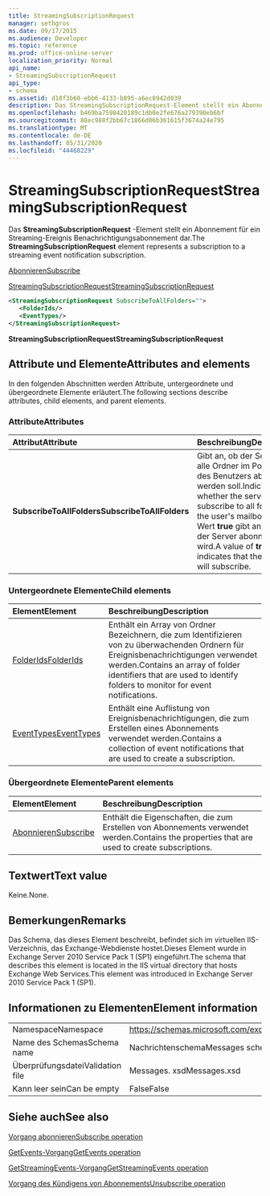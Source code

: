 ```yaml
---
title: StreamingSubscriptionRequest
manager: sethgros
ms.date: 09/17/2015
ms.audience: Developer
ms.topic: reference
ms.prod: office-online-server
localization_priority: Normal
api_name:
- StreamingSubscriptionRequest
api_type:
- schema
ms.assetid: d18f3b60-ebb6-4133-b895-a6ec8942d039
description: Das StreamingSubscriptionRequest-Element stellt ein Abonnement für ein Streaming-Ereignis Benachrichtigungsabonnement dar.
ms.openlocfilehash: b469ba7598420189c1db0e2fe676a279390eb6bf
ms.sourcegitcommit: 88ec988f2bb67c1866d06b361615f3674a24e795
ms.translationtype: MT
ms.contentlocale: de-DE
ms.lasthandoff: 05/31/2020
ms.locfileid: "44468229"
---
```

# <a name="streamingsubscriptionrequest"></a><span data-ttu-id="0939a-103">StreamingSubscriptionRequest</span><span class="sxs-lookup"><span data-stu-id="0939a-103">StreamingSubscriptionRequest</span></span>

<span data-ttu-id="0939a-104">Das **StreamingSubscriptionRequest** -Element stellt ein Abonnement für ein Streaming-Ereignis Benachrichtigungsabonnement dar.</span><span class="sxs-lookup"><span data-stu-id="0939a-104">The **StreamingSubscriptionRequest** element represents a subscription to a streaming event notification subscription.</span></span> 
  
[<span data-ttu-id="0939a-105">Abonnieren</span><span class="sxs-lookup"><span data-stu-id="0939a-105">Subscribe</span></span>](subscribe.md)
  
[<span data-ttu-id="0939a-106">StreamingSubscriptionRequest</span><span class="sxs-lookup"><span data-stu-id="0939a-106">StreamingSubscriptionRequest</span></span>](streamingsubscriptionrequest.md)
  
```xml
<StreamingSubscriptionRequest SubscribeToAllFolders="">
   <FolderIds/>
   <EventTypes/>
</StreamingSubscriptionRequest>
```

 <span data-ttu-id="0939a-107">**StreamingSubscriptionRequest**</span><span class="sxs-lookup"><span data-stu-id="0939a-107">**StreamingSubscriptionRequest**</span></span>
## <a name="attributes-and-elements"></a><span data-ttu-id="0939a-108">Attribute und Elemente</span><span class="sxs-lookup"><span data-stu-id="0939a-108">Attributes and elements</span></span>

<span data-ttu-id="0939a-109">In den folgenden Abschnitten werden Attribute, untergeordnete und übergeordnete Elemente erläutert.</span><span class="sxs-lookup"><span data-stu-id="0939a-109">The following sections describe attributes, child elements, and parent elements.</span></span>
  
### <a name="attributes"></a><span data-ttu-id="0939a-110">Attribute</span><span class="sxs-lookup"><span data-stu-id="0939a-110">Attributes</span></span>

|<span data-ttu-id="0939a-111">**Attribut**</span><span class="sxs-lookup"><span data-stu-id="0939a-111">**Attribute**</span></span>|<span data-ttu-id="0939a-112">**Beschreibung**</span><span class="sxs-lookup"><span data-stu-id="0939a-112">**Description**</span></span>|
|:-----|:-----|
|<span data-ttu-id="0939a-113">**SubscribeToAllFolders**</span><span class="sxs-lookup"><span data-stu-id="0939a-113">**SubscribeToAllFolders**</span></span> <br/> |<span data-ttu-id="0939a-114">Gibt an, ob der Server für alle Ordner im Postfach des Benutzers abonniert werden soll.</span><span class="sxs-lookup"><span data-stu-id="0939a-114">Indicates whether the server will subscribe to all folders in the user's mailbox.</span></span> <span data-ttu-id="0939a-115">Der Wert **true** gibt an, dass der Server abonniert wird.</span><span class="sxs-lookup"><span data-stu-id="0939a-115">A value of **true** indicates that the server will subscribe.</span></span>  <br/> |
   
### <a name="child-elements"></a><span data-ttu-id="0939a-116">Untergeordnete Elemente</span><span class="sxs-lookup"><span data-stu-id="0939a-116">Child elements</span></span>

|<span data-ttu-id="0939a-117">**Element**</span><span class="sxs-lookup"><span data-stu-id="0939a-117">**Element**</span></span>|<span data-ttu-id="0939a-118">**Beschreibung**</span><span class="sxs-lookup"><span data-stu-id="0939a-118">**Description**</span></span>|
|:-----|:-----|
|[<span data-ttu-id="0939a-119">FolderIds</span><span class="sxs-lookup"><span data-stu-id="0939a-119">FolderIds</span></span>](folderids.md) <br/> |<span data-ttu-id="0939a-120">Enthält ein Array von Ordner Bezeichnern, die zum Identifizieren von zu überwachenden Ordnern für Ereignisbenachrichtigungen verwendet werden.</span><span class="sxs-lookup"><span data-stu-id="0939a-120">Contains an array of folder identifiers that are used to identify folders to monitor for event notifications.</span></span>  <br/> |
|[<span data-ttu-id="0939a-121">EventTypes</span><span class="sxs-lookup"><span data-stu-id="0939a-121">EventTypes</span></span>](eventtypes.md) <br/> |<span data-ttu-id="0939a-122">Enthält eine Auflistung von Ereignisbenachrichtigungen, die zum Erstellen eines Abonnements verwendet werden.</span><span class="sxs-lookup"><span data-stu-id="0939a-122">Contains a collection of event notifications that are used to create a subscription.</span></span>  <br/> |
   
### <a name="parent-elements"></a><span data-ttu-id="0939a-123">Übergeordnete Elemente</span><span class="sxs-lookup"><span data-stu-id="0939a-123">Parent elements</span></span>

|<span data-ttu-id="0939a-124">**Element**</span><span class="sxs-lookup"><span data-stu-id="0939a-124">**Element**</span></span>|<span data-ttu-id="0939a-125">**Beschreibung**</span><span class="sxs-lookup"><span data-stu-id="0939a-125">**Description**</span></span>|
|:-----|:-----|
|[<span data-ttu-id="0939a-126">Abonnieren</span><span class="sxs-lookup"><span data-stu-id="0939a-126">Subscribe</span></span>](subscribe.md) <br/> |<span data-ttu-id="0939a-127">Enthält die Eigenschaften, die zum Erstellen von Abonnements verwendet werden.</span><span class="sxs-lookup"><span data-stu-id="0939a-127">Contains the properties that are used to create subscriptions.</span></span>  <br/> |
   
## <a name="text-value"></a><span data-ttu-id="0939a-128">Textwert</span><span class="sxs-lookup"><span data-stu-id="0939a-128">Text value</span></span>

<span data-ttu-id="0939a-129">Keine.</span><span class="sxs-lookup"><span data-stu-id="0939a-129">None.</span></span>
  
## <a name="remarks"></a><span data-ttu-id="0939a-130">Bemerkungen</span><span class="sxs-lookup"><span data-stu-id="0939a-130">Remarks</span></span>

<span data-ttu-id="0939a-131">Das Schema, das dieses Element beschreibt, befindet sich im virtuellen IIS-Verzeichnis, das Exchange-Webdienste hostet.Dieses Element wurde in Exchange Server 2010 Service Pack 1 (SP1) eingeführt.</span><span class="sxs-lookup"><span data-stu-id="0939a-131">The schema that describes this element is located in the IIS virtual directory that hosts Exchange Web Services.This element was introduced in Exchange Server 2010 Service Pack 1 (SP1).</span></span>
  
## <a name="element-information"></a><span data-ttu-id="0939a-132">Informationen zu Elementen</span><span class="sxs-lookup"><span data-stu-id="0939a-132">Element information</span></span>

|||
|:-----|:-----|
|<span data-ttu-id="0939a-133">Namespace</span><span class="sxs-lookup"><span data-stu-id="0939a-133">Namespace</span></span>  <br/> |https://schemas.microsoft.com/exchange/services/2006/messages  <br/> |
|<span data-ttu-id="0939a-134">Name des Schemas</span><span class="sxs-lookup"><span data-stu-id="0939a-134">Schema name</span></span>  <br/> |<span data-ttu-id="0939a-135">Nachrichtenschema</span><span class="sxs-lookup"><span data-stu-id="0939a-135">Messages schema</span></span>  <br/> |
|<span data-ttu-id="0939a-136">Überprüfungsdatei</span><span class="sxs-lookup"><span data-stu-id="0939a-136">Validation file</span></span>  <br/> |<span data-ttu-id="0939a-137">Messages. xsd</span><span class="sxs-lookup"><span data-stu-id="0939a-137">Messages.xsd</span></span>  <br/> |
|<span data-ttu-id="0939a-138">Kann leer sein</span><span class="sxs-lookup"><span data-stu-id="0939a-138">Can be empty</span></span>  <br/> |<span data-ttu-id="0939a-139">False</span><span class="sxs-lookup"><span data-stu-id="0939a-139">False</span></span>  <br/> |
   
## <a name="see-also"></a><span data-ttu-id="0939a-140">Siehe auch</span><span class="sxs-lookup"><span data-stu-id="0939a-140">See also</span></span>



[<span data-ttu-id="0939a-141">Vorgang abonnieren</span><span class="sxs-lookup"><span data-stu-id="0939a-141">Subscribe operation</span></span>](subscribe-operation.md)
  
[<span data-ttu-id="0939a-142">GetEvents-Vorgang</span><span class="sxs-lookup"><span data-stu-id="0939a-142">GetEvents operation</span></span>](getevents-operation.md)
  
[<span data-ttu-id="0939a-143">GetStreamingEvents-Vorgang</span><span class="sxs-lookup"><span data-stu-id="0939a-143">GetStreamingEvents operation</span></span>](getstreamingevents-operation.md)
  
[<span data-ttu-id="0939a-144">Vorgang des Kündigens von Abonnements</span><span class="sxs-lookup"><span data-stu-id="0939a-144">Unsubscribe operation</span></span>](unsubscribe-operation.md)

